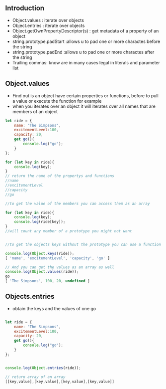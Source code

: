 ## Introduction

- Object.values  : iterate over objects
- Object.entries : iterate over objects
- Object.getOwnPropertyDescriptor(s) : get metadata of a property of an object
- string.prototype.padStart :allows u to pad one or more charactes before the string
- string.prototype.padEnd :allows u to pad one or more charactes after the string
- Trailing commas: know are in many cases legal in literals and parameter list


## Object.values

- Find out is an object have certain properties or functions, before to pull a value or execute the function for example
- when you iterates over an object it will iterates over all names that are members of an object

```javascript
let ride = {
    name: "The Simpsons",
    excitementLevel:100,
    capacity: 20,
    get go(){
        console.log("go");
    }
};

for (let key in ride){
    console.log(key);
}
// return the name of the propertys and functions
//name
//excitementLevel
//capacity
//go

//to get the value of the members you can access them as an array

for (let key in ride){
    console.log(key);
    console.log(ride[key]);
}
//will count any member of a prototype you might not want


//to get the objects keys without the prototype you can use a function from es5 return array of values 

console.log(Object.keys(ride));
[ 'name', 'excitementLevel', 'capacity', 'go' ]

// And you can get the values as an array as well
console.log(Object.values(ride));
go
[ 'The Simpsons', 100, 20, undefined ]

```

## Objects.entries

- obtain the keys and the values of one go

```javascript

let ride = {
    name: "The Simpsons",
    excitementLevel:100,
    capacity: 20,
    get go(){
        console.log("go");
    }
};


console.log(Object.entries(ride));

// return array of an array 
[[key,value],[key,value],[key,value],[key,value]]
```

